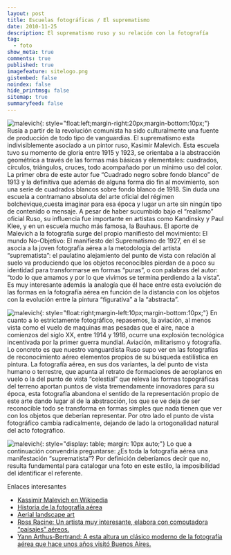 ```yaml
---
layout: post
title: Escuelas fotográficas / El suprematismo
date: 2010-11-25
description: El suprematismo ruso y su relación con la fotografía
tag:
  - foto
show_meta: true
comments: true
published: true
imagefeature: sitelogo.png
gistembed: false
noindex: false
hide_printmsg: false
sitemap: true
summaryfeed: false
---
```


![malevich][malevich]{: style="float:left;margin-right:20px;margin-bottom:10px;"}
Rusia a partir de la revolución comunista ha sido culturalmente una fuente de
producción de todo tipo de vanguardias. El suprematismo esta indivisiblemente
asociado a un pintor ruso, Kasimir Malevich. Esta escuela tuvo su momento de
gloria entre 1915 y 1923, se orientaba a la abstracción geométrica a través de
las formas más básicas y elementales: cuadrados, círculos, triángulos, cruces,
todo acompañado por un mínimo uso del color. La primer obra de este autor fue
“Cuadrado negro sobre fondo blanco” de 1913 y la definitiva que además de
alguna forma dio fin al movimiento, son una serie de cuadrados blancos sobre
fondo blanco de 1918. Sin duda una escuela a contramano absoluta del arte
oficial del régimen bolchevique,cuesta imaginar para esa época y lugar un arte
sin ningún tipo de contenido o mensaje. A pesar de haber sucumbido bajo el
“realismo” oficial Ruso, su influencia fue importante en artistas como
Kandinsky y Paul Klee, y en un escuela mucho más famosa, la Bauhaus.  El aporte
de Malevich a la fotografía surge del propio manifiesto del movimiento: El
mundo No-Objetivo: El manifiesto del Suprematismo de 1927, en él se asocia a la
joven fotografía aérea a la metodología del artista “suprematista”: el
paulatino alejamiento del punto de vista con relación al suelo va produciendo
que los objetos reconocibles pierdan de a poco su identidad para transformarse
en formas “puras”, o con palabras del autor: “todo lo que amamos y por lo que
vivimos se termina perdiendo a la vista”. Es muy interesante además la analogía
que él hace entre esta evolución de las formas en la fotografía aérea en
función de la distancia con los objetos con la evolución entre la pintura
“figurativa” a la “abstracta”.  

![malevich][malevich2]{: style="float:right;margin-left:10px;margin-bottom:10px;"} 
En cuanto a lo estrictamente fotográfico, repasemos, la aviación, al menos
vista como el vuelo de maquinas mas pesadas que el aire, nace a comienzos del
siglo XX, entre 1914 y 1918, ocurre una explosión tecnológica incentivada por
la primer guerra mundial.  Aviación, militarismo y fotografía. Lo concreto es
que nuestro vanguardista Ruso supo ver en las fotografías de reconocimiento
aéreo elementos propios de su búsqueda estilística en pintura. La fotografía
aérea, en sus dos variantes, la del punto de vista humano o terrestre, que
apunta al retrato de formaciones de aeroplanos en vuelo o la del punto de vista
“celestial” que releva las formas topográficas del terreno aportan puntos de
vista tremendamente innovadores para su época, esta fotografía abandona el
sentido de la representación propio de este arte dando lugar al de la
abstracción, los que se ve deja de ser reconocible todo se transforma en formas
simples que nada tienen que ver con los objetos que deberían representar. Por
otro lado el punto de vista fotográfico cambia radicalmente, dejando de lado la
ortogonalidad natural del acto fotográfico.  

![malevich][malevich3]{: style="display: table; margin: 10px auto;"} Lo que a
continuación convendría preguntarse: ¿Es toda la fotografía aérea una
manifestación “suprematista”? Por definición deberíamos decir que no, resulta
fundamental para catalogar una foto en este estilo, la imposibilidad del
identificar el referente.

Enlaces interesantes 

* [Kassimir Malevich en Wikipedia](http://es.wikipedia.org/wiki/Kazimir_Mal%C3%A9vich)
* [Historia de la fotografía aérea](http://www.papainternational.org/history.html)
* [Aerial landscape art](http://en.wikipedia.org/wiki/Aerial_landscape_art)
* [Ross Racine: Un artista muy interesante, elabora con computadora “paisajes” aéreos.](http://www.rossracine.com/)
* [Yann Arthus-Bertrand: A esta altura un clásico moderno de la fotografía aérea que hace unos años visitó Buenos Aires.](http://www.yannarthusbertrand2.org/)


[malevich]: {{site.baseurl}}/images/2010/Malevich-selfportrait-small.jpg
[malevich2]: {{site.baseurl}}/images/2010/malevitch_02.jpg
[malevich3]: {{site.baseurl}}/images/2010/malevitch_03.jpg
